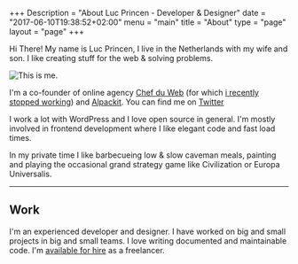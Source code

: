 +++
Description = "About Luc Princen - Developer & Designer"
date = "2017-06-10T19:38:52+02:00"
menu = "main"
title = "About"
type = "page"
layout = "page"
+++


<p class="message">

Hi There! My name is Luc Princen, I live in the Netherlands with my wife and son. I like creating stuff for the web &amp; solving problems. 
</p>

<img src="/images/luc.jpg" class="align-right" alt="This is me.">

I'm a co-founder of online agency [Chef du Web](https://chefduweb.nl) (for which [i recently stopped working](/time-for-something-new/)) and [Alpackit](https://alpack.it). You can find me on [Twitter](https://twitter.com/LucP)

I work a lot with WordPress and I love open source in general. I'm mostly involved in frontend development where I like elegant code and fast load times.

In my private time I like barbecueing low & slow caveman meals, painting and playing the occasional grand strategy game like Civilization or Europa Universalis.

---

## Work

I'm an experienced developer and designer. I have worked on big and small projects in big and small teams. I love writing documented and maintainable code. I'm [available for hire](/hire-me/) as a freelancer. 